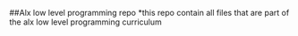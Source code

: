 ##Alx low level programming repo
*this repo contain all files that are part of the alx low level programming curriculum
